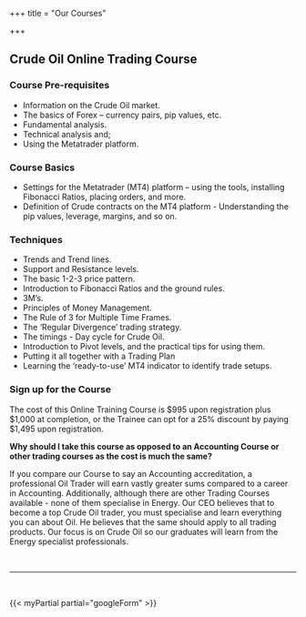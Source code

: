 +++
title = "Our Courses"

+++
## **Crude Oil Online Trading Course**

### **Course Pre-requisites**

* Information on the Crude Oil market.
* The basics of Forex – currency pairs, pip values, etc.
* Fundamental analysis.
* Technical analysis and;
* Using the Metatrader platform.

### **Course Basics**

* Settings for the Metatrader (MT4) platform – using the tools, installing Fibonacci Ratios, placing orders, and more.
* Definition of Crude contracts on the MT4 platform - Understanding the pip values, leverage, margins, and so on.

### **Techniques**

* Trends and Trend lines.
* Support and Resistance levels.
* The basic 1-2-3 price pattern.
* Introduction to Fibonacci Ratios and the ground rules.
* 3M’s.
* Principles of Money Management.
* The Rule of 3 for Multiple Time Frames.
* The ‘Regular Divergence’ trading strategy.
* The timings - Day cycle for Crude Oil.
* Introduction to Pivot levels, and the practical tips for using them.
* Putting it all together with a Trading Plan
* Learning the ‘ready-to-use’ MT4 indicator to identify trade setups.

### **Sign up for the Course**

The cost of this Online Training Course is $995 upon registration plus $1,000 at completion, or the Trainee can opt for a 25% discount by paying $1,495 upon registration.

**Why should I take this course as opposed to an Accounting Course or other trading courses as the cost is much the same?**

If you compare our Course to say an Accounting accreditation, a professional Oil Trader will earn vastly greater sums compared to a career in Accounting. Additionally, although there are other Trading Courses available - none of them specialise in Energy. Our CEO believes that to become a top Crude Oil trader, you must specialise and learn everything you can about Oil. He believes that the same should apply to all trading products. Our focus is on Crude Oil so our graduates will learn from the Energy specialist professionals.

<br><hr><br>

{{< myPartial partial="googleForm" >}}